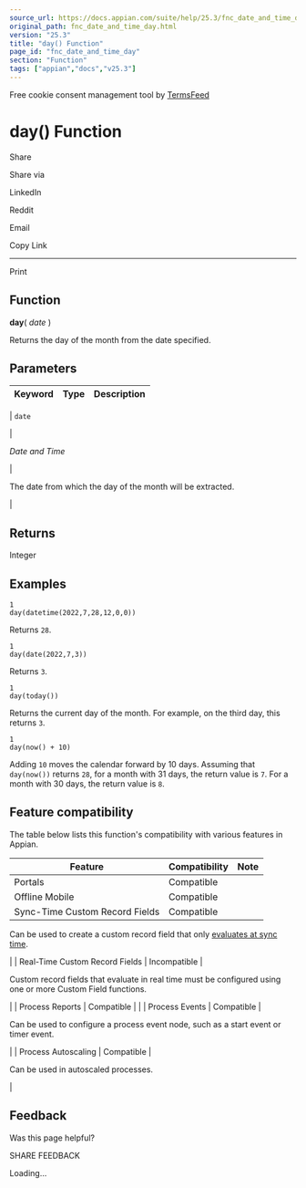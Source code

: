 ```yaml
---
source_url: https://docs.appian.com/suite/help/25.3/fnc_date_and_time_day.html
original_path: fnc_date_and_time_day.html
version: "25.3"
title: "day() Function"
page_id: "fnc_date_and_time_day"
section: "Function"
tags: ["appian","docs","v25.3"]
---
```



Free cookie consent management tool by [TermsFeed](https://www.termsfeed.com/)

# day() Function

Share

Share via

LinkedIn

Reddit

Email

Copy Link

* * *

Print

## Function

**day**( _date_ )

Returns the day of the month from the date specified.

## Parameters

| Keyword | Type | Description |
| --- | --- | --- |
|
`date`

 |

_Date and Time_

 |

The date from which the day of the month will be extracted.

 |

## Returns

Integer

## Examples

```
1
day(datetime(2022,7,28,12,0,0))
```

Returns `28`.

```
1
day(date(2022,7,3))
```

Returns `3`.

```
1
day(today())
```

Returns the current day of the month. For example, on the third day, this returns `3`.

```
1
day(now() + 10)
```

Adding `10` moves the calendar forward by 10 days. Assuming that `day(now())` returns `28`, for a month with 31 days, the return value is `7`. For a month with 30 days, the return value is `8`.

## Feature compatibility

The table below lists this function's compatibility with various features in Appian.

| Feature | Compatibility | Note |
| --- | --- | --- |
| Portals | Compatible |  |
| Offline Mobile | Compatible |  |
| Sync-Time Custom Record Fields | Compatible |
Can be used to create a custom record field that only [evaluates at sync time](custom-record-fields.html#prodlink-sync-time-evaluations).

 |
| Real-Time Custom Record Fields | Incompatible |

Custom record fields that evaluate in real time must be configured using one or more Custom Field functions.

 |
| Process Reports | Compatible |  |
| Process Events | Compatible |

Can be used to configure a process event node, such as a start event or timer event.

 |
| Process Autoscaling | Compatible |

Can be used in autoscaled processes.

 |

## Feedback

Was this page helpful?

SHARE FEEDBACK

Loading...